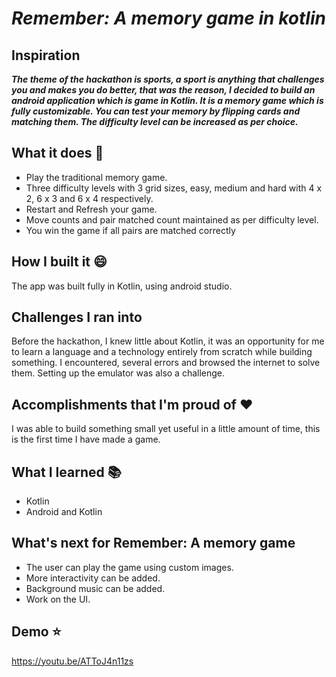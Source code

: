 
# _Remember: A memory game in kotlin_
## Inspiration
**_The theme of the hackathon is sports, a sport is anything that challenges you and makes you do better, that was the reason, I decided to build an android application which is  game in Kotlin. It is a memory game which is fully customizable. You can test your memory by flipping cards and matching them. The difficulty level can be increased as per choice._**

## What it does :running:
* Play the traditional memory game.
* Three difficulty levels with 3 grid sizes, easy, medium and hard with 4 x 2, 6 x 3 and 6 x 4 respectively.
* Restart and Refresh your game.
* Move counts and pair matched count maintained as per difficulty level.
* You win the game if all pairs are matched correctly 

## How I built it :smile:
The app was built fully in Kotlin, using android studio.

## Challenges I ran into 
Before the hackathon, I knew little about Kotlin, it was an opportunity for me to learn a language and a technology entirely from scratch while building something. I encountered, several errors and browsed the internet to solve them. Setting up the emulator was also a challenge.

## Accomplishments that I'm proud of :heart:
I was able to build something small yet useful in a little amount of time, this is the first time I have made a game.

## What I learned :books:
* Kotlin
* Android and Kotlin

## What's next for Remember: A memory game
* The user can play the game using custom images.
* More interactivity can be added.
* Background music can be added.
* Work on the UI.

## Demo :star:
https://youtu.be/ATToJ4n11zs
